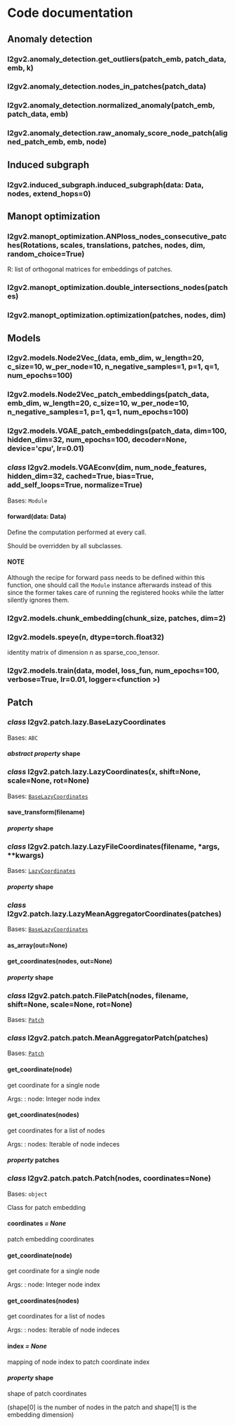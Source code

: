 # Code documentation

## Anomaly detection

### l2gv2.anomaly_detection.get_outliers(patch_emb, patch_data, emb, k)

### l2gv2.anomaly_detection.nodes_in_patches(patch_data)

### l2gv2.anomaly_detection.normalized_anomaly(patch_emb, patch_data, emb)

### l2gv2.anomaly_detection.raw_anomaly_score_node_patch(aligned_patch_emb, emb, node)

## Induced subgraph

### l2gv2.induced_subgraph.induced_subgraph(data: Data, nodes, extend_hops=0)

## Manopt optimization

### l2gv2.manopt_optimization.ANPloss_nodes_consecutive_patches(Rotations, scales, translations, patches, nodes, dim, random_choice=True)

R: list of orthogonal matrices for embeddings of patches.

### l2gv2.manopt_optimization.double_intersections_nodes(patches)

### l2gv2.manopt_optimization.optimization(patches, nodes, dim)

## Models

### l2gv2.models.Node2Vec_(data, emb_dim, w_length=20, c_size=10, w_per_node=10, n_negative_samples=1, p=1, q=1, num_epochs=100)

### l2gv2.models.Node2Vec_patch_embeddings(patch_data, emb_dim, w_length=20, c_size=10, w_per_node=10, n_negative_samples=1, p=1, q=1, num_epochs=100)

### l2gv2.models.VGAE_patch_embeddings(patch_data, dim=100, hidden_dim=32, num_epochs=100, decoder=None, device='cpu', lr=0.01)

### *class* l2gv2.models.VGAEconv(dim, num_node_features, hidden_dim=32, cached=True, bias=True, add_self_loops=True, normalize=True)

Bases: `Module`

#### forward(data: Data)

Define the computation performed at every call.

Should be overridden by all subclasses.

#### NOTE
Although the recipe for forward pass needs to be defined within
this function, one should call the `Module` instance afterwards
instead of this since the former takes care of running the
registered hooks while the latter silently ignores them.

### l2gv2.models.chunk_embedding(chunk_size, patches, dim=2)

### l2gv2.models.speye(n, dtype=torch.float32)

identity matrix of dimension n as sparse_coo_tensor.

### l2gv2.models.train(data, model, loss_fun, num_epochs=100, verbose=True, lr=0.01, logger=<function <lambda>>)

<!-- Embeddings -->
<!-- ---------- -->
<!-- .. automodule:: l2gv2.embedding.embeddings -->
<!-- :members: -->
<!-- :undoc-members: -->
<!-- :show-inheritance: -->

## Patch

### *class* l2gv2.patch.lazy.BaseLazyCoordinates

Bases: `ABC`

#### *abstract property* shape

### *class* l2gv2.patch.lazy.LazyCoordinates(x, shift=None, scale=None, rot=None)

Bases: [`BaseLazyCoordinates`](#l2gv2.patch.lazy.BaseLazyCoordinates)

#### save_transform(filename)

#### *property* shape

### *class* l2gv2.patch.lazy.LazyFileCoordinates(filename, \*args, \*\*kwargs)

Bases: [`LazyCoordinates`](#l2gv2.patch.lazy.LazyCoordinates)

#### *property* shape

### *class* l2gv2.patch.lazy.LazyMeanAggregatorCoordinates(patches)

Bases: [`BaseLazyCoordinates`](#l2gv2.patch.lazy.BaseLazyCoordinates)

#### as_array(out=None)

#### get_coordinates(nodes, out=None)

#### *property* shape

<a id="module-l2gv2.patch.patch"></a>

### *class* l2gv2.patch.patch.FilePatch(nodes, filename, shift=None, scale=None, rot=None)

Bases: [`Patch`](#l2gv2.patch.patch.Patch)

### *class* l2gv2.patch.patch.MeanAggregatorPatch(patches)

Bases: [`Patch`](#l2gv2.patch.patch.Patch)

#### get_coordinate(node)

get coordinate for a single node

Args:
: node: Integer node index

#### get_coordinates(nodes)

get coordinates for a list of nodes

Args:
: nodes: Iterable of node indeces

#### *property* patches

### *class* l2gv2.patch.patch.Patch(nodes, coordinates=None)

Bases: `object`

Class for patch embedding

#### coordinates *= None*

patch embedding coordinates

#### get_coordinate(node)

get coordinate for a single node

Args:
: node: Integer node index

#### get_coordinates(nodes)

get coordinates for a list of nodes

Args:
: nodes: Iterable of node indeces

#### index *= None*

mapping of node index to patch coordinate index

#### *property* shape

shape of patch coordinates

(shape[0] is the number of nodes in the patch
and shape[1] is the embedding dimension)

<!-- .. automodule:: l2gv2.patch.patches -->
<!-- :members: -->
<!-- :undoc-members: -->
<!-- :show-inheritance: -->
<!-- .. automodule:: l2gv2.patch.utils -->
<!-- :members: -->
<!-- :undoc-members: -->
<!-- :show-inheritance: -->
